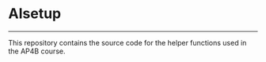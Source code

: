 # AIsetup
---
This repository contains the source code for the helper functions used in the AP4B course.
